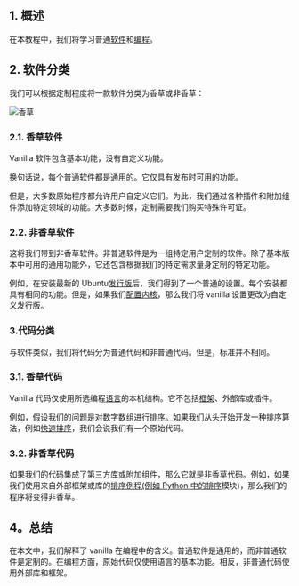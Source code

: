 ## 1. 概述

在本教程中，我们将学习普通[软件](https://www.baeldung.com/cs/opinionated-software-design)和[编程](https://www.baeldung.com/cs/functional-programming)。

## 2. 软件分类

我们可以根据定制程度将一款软件分类为香草或非香草：

![香草](https://www.baeldung.com/wp-content/uploads/sites/4/2022/10/vanilla-2.jpg)

### 2.1. 香草软件

Vanilla 软件包含基本功能，没有自定义功能。

换句话说，每个普通软件都是通用的。它仅具有发布时可用的功能。

但是，大多数原始程序都允许用户自定义它们。为此，我们通过各种插件和附加组件添加特定领域的功能。大多数时候，定制需要我们购买特殊许可证。

### 2.2. 非香草软件

这将我们带到非香草软件。非普通软件是为一组特定用户定制的软件。除了基本版本中可用的通用功能外，它还包含根据我们的特定需求量身定制的特定功能。

例如，在安装最新的 Ubuntu[发行版](https://www.baeldung.com/linux/basic-system-info-disk-partitions)后，我们得到了一个普通的设置。每个安装都具有相同的功能。但是，如果我们[配置内核](https://www.baeldung.com/linux/oldconfig-target-kernel-makefile)，那么我们将 vanilla 设置更改为自定义发行版。

### 3.代码分类

与软件类似，我们将代码分为普通代码和非普通代码。但是，标准并不相同。

### 3.1. 香草代码

Vanilla 代码仅使用所选编程[语言](https://www.baeldung.com/cs/compiled-vs-interpreted-languages)的本机结构。它不包括[框架](https://www.baeldung.com/cs/framework-vs-library)、外部库或插件。

例如，假设我们的问题是对数字数组进行[排序。](https://www.baeldung.com/cs/choose-sorting-algorithm)如果我们从头开始开发一种排序算法，例如[快速排序](https://www.baeldung.com/cs/algorithm-quicksort)，我们会说我们有一个原始代码。

### 3.2. 非香草代码

如果我们的代码集成了第三方库或附加组件，那么它就是非香草代码。例如，如果我们使用来自外部框架或库的[排序例程(例如 Python 中的](https://www.baeldung.com/cs/odd-even-transposition-sort)[排序](https://pypi.org/project/sorting/)模块)，那么我们的程序将变得非香草。

## 4。总结

在本文中，我们解释了 vanilla 在编程中的含义。普通软件是通用的，而非普通软件是定制的。在编程方面，原始代码仅使用语言的基本功能。相反，非普通代码使用外部库和框架。
